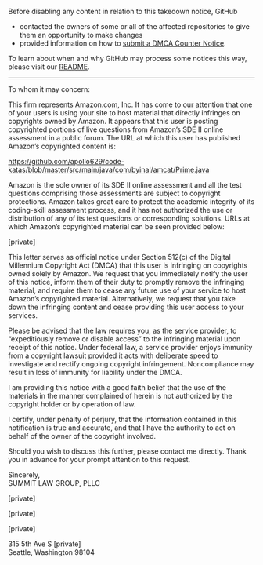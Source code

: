 Before disabling any content in relation to this takedown notice, GitHub
- contacted the owners of some or all of the affected repositories to give them an opportunity to make changes
- provided information on how to [submit a DMCA Counter Notice](https://docs.github.com/en/articles/guide-to-submitting-a-dmca-counter-notice).

To learn about when and why GitHub may process some notices this way, please visit our [README](https://github.com/github/dmca/blob/master/README.md).

---

To whom it may concern:

This firm represents Amazon.com, Inc. It has come to our attention that one of your
users is using your site to host material that directly infringes on copyrights owned by Amazon.
It appears that this user is posting copyrighted portions of live questions from Amazon’s SDE
II online assessment in a public forum. The URL at which this user has published Amazon’s
copyrighted content is:

https://github.com/apollo629/code-katas/blob/master/src/main/java/com/byinal/amcat/Prime.java

Amazon is the sole owner of its SDE II online assessment and all the test questions
comprising those assessments are subject to copyright protections. Amazon takes great care to
protect the academic integrity of its coding-skill assessment process, and it has not authorized
the use or distribution of any of its test questions or corresponding solutions. URLs at which
Amazon’s copyrighted material can be seen provided below:

[private]


This letter serves as official notice under Section 512(c) of the Digital Millennium
Copyright Act (DMCA) that this user is infringing on copyrights owned solely by Amazon.
We request that you immediately notify the user of this notice, inform them of their duty to
promptly remove the infringing material, and require them to cease any future use of your
service to host Amazon’s copyrighted material. Alternatively, we request that you take down
the infringing content and cease providing this user access to your services.

Please be advised that the law requires you, as the service provider, to “expeditiously
remove or disable access” to the infringing material upon receipt of this notice. Under federal
law, a service provider enjoys immunity from a copyright lawsuit provided it acts with
deliberate speed to investigate and rectify ongoing copyright infringement. Noncompliance
may result in loss of immunity for liability under the DMCA.

I am providing this notice with a good faith belief that the use of the materials in the
manner complained of herein is not authorized by the copyright holder or by operation of law.

I certify, under penalty of perjury, that the information contained in this notification is true and
accurate, and that I have the authority to act on behalf of the owner of the copyright involved.

Should you wish to discuss this further, please contact me directly. Thank you in
advance for your prompt attention to this request.

Sincerely,  
SUMMIT LAW GROUP, PLLC

[private]

[private]

[private]

315 5th Ave S [private]  
Seattle, Washington 98104
